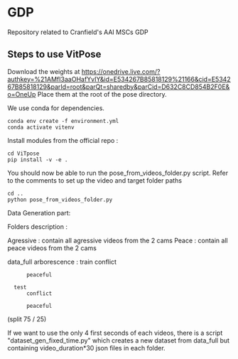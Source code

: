 # GDP
Repository related to Cranfield's AAI MSCs GDP

## Steps to use VitPose

Download the weights at https://onedrive.live.com/?authkey=%21AMfI3aaOHafYvIY&id=E534267B85818129%21166&cid=E534267B85818129&parId=root&parQt=sharedby&parCid=D632C8CD854B2F0E&o=OneUp 
Place them at the root of the pose directory.

We use conda for dependencies.
```
conda env create -f environment.yml
conda activate vitenv
```
Install modules from the official repo : 
```
cd ViTpose
pip install -v -e . 
```
You should now be able to run the pose_from_videos_folder.py script. Refer to the comments to set up the video  and target folder paths 
```
cd ..
python pose_from_videos_folder.py
```


Data Generation part: 

Folders description : 

  Agressive : contain all agressive videos from the 2 cams
  Peace : contain all peace videos from the 2 cams

  data_full arborescence :
	  train
		  conflict
		
		  peaceful
			
	  test
		  conflict
			
		  peaceful

(split 75 / 25) 

If we want to use the only 4 first seconds of each videos, there is a script "dataset_gen_fixed_time.py" which creates a new dataset from data_full but containing video_duration*30 json files in each folder.

